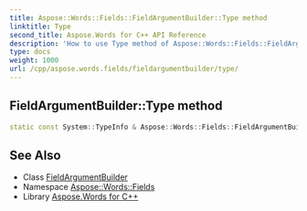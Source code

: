```yaml
---
title: Aspose::Words::Fields::FieldArgumentBuilder::Type method
linktitle: Type
second_title: Aspose.Words for C++ API Reference
description: 'How to use Type method of Aspose::Words::Fields::FieldArgumentBuilder class in C++.'
type: docs
weight: 1000
url: /cpp/aspose.words.fields/fieldargumentbuilder/type/
---
```

## FieldArgumentBuilder::Type method




```cpp
static const System::TypeInfo & Aspose::Words::Fields::FieldArgumentBuilder::Type()
```

## See Also

* Class [FieldArgumentBuilder](../)
* Namespace [Aspose::Words::Fields](../../)
* Library [Aspose.Words for C++](../../../)

